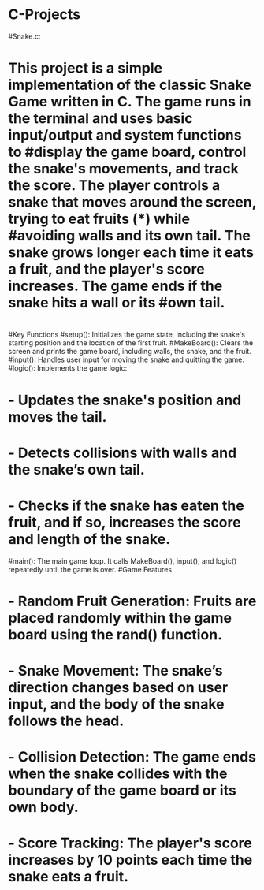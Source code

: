 # C-Projects

#Snake.c:
#  This project is a simple implementation of the classic Snake Game written in C. The game runs in the terminal and uses basic input/output and system functions to #display the game board, control the snake's movements, and track the score. The player controls a snake that moves around the screen, trying to eat fruits (*) while #avoiding walls and its own tail. The snake grows longer each time it eats a fruit, and the player's score increases. The game ends if the snake hits a wall or its #own tail.
#  
#Key Functions
#setup(): Initializes the game state, including the snake's starting position and the location of the first fruit.
#MakeBoard(): Clears the screen and prints the game board, including walls, the snake, and the fruit.
#input(): Handles user input for moving the snake and quitting the game.
#logic(): Implements the game logic:
#  - Updates the snake's position and moves the tail.
#  - Detects collisions with walls and the snake’s own tail.
#  - Checks if the snake has eaten the fruit, and if so, increases the score and length of the snake.
#main(): The main game loop. It calls MakeBoard(), input(), and logic() repeatedly until the game is over.
#Game Features
#  - Random Fruit Generation: Fruits are placed randomly within the game board using the rand() function.
#  - Snake Movement: The snake’s direction changes based on user input, and the body of the snake follows the head.
#  - Collision Detection: The game ends when the snake collides with the boundary of the game board or its own body.
#  - Score Tracking: The player's score increases by 10 points each time the snake eats a fruit.
